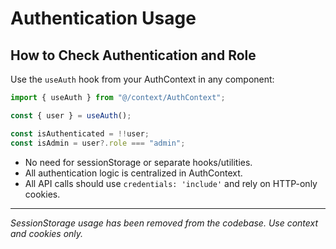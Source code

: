 # Authentication Usage

## How to Check Authentication and Role

Use the `useAuth` hook from your AuthContext in any component:

```js
import { useAuth } from "@/context/AuthContext";

const { user } = useAuth();

const isAuthenticated = !!user;
const isAdmin = user?.role === "admin";
```

- No need for sessionStorage or separate hooks/utilities.
- All authentication logic is centralized in AuthContext.
- All API calls should use `credentials: 'include'` and rely on HTTP-only cookies.

---
*SessionStorage usage has been removed from the codebase. Use context and cookies only.*
